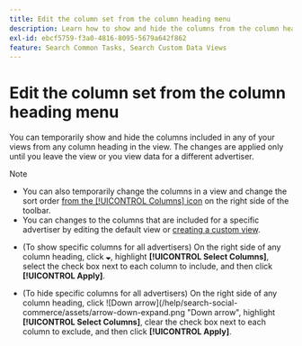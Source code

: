 ```yaml
---
title: Edit the column set from the column heading menu
description: Learn how to show and hide the columns from the column heading.
exl-id: ebcf5759-f3a0-4816-8095-5679a642f862
feature: Search Common Tasks, Search Custom Data Views
---
```

# Edit the column set from the column heading menu

You can temporarily show and hide the columns included in any of your views from any column heading in the view. The changes are applied only until you leave the view or you view data for a different advertiser.

>[!NOTE]
>
>* You can also temporarily change the columns in a view and change the sort order [from the [!UICONTROL Columns] icon](/help/search-social-commerce/common-tasks/data-views/ad-hoc-settings/column-set-edit-sort-icon.md) on the right side of the toolbar.
>* You can changes to the columns that are included for a specific advertiser by editing the default view or [creating a custom view](/help/search-social-commerce/common-tasks/data-views/custom-default-views-manage.md#create-custom-view).

* (To show specific columns for all advertisers) On the right side of any column heading, click ![Down arrow](/help/search-social-commerce/assets/arrow-down-expand.png "Down arrow"), highlight **[!UICONTROL Select Columns]**, select the check box next to each column to include, and then click **[!UICONTROL Apply]**.

* (To hide specific columns for all advertisers) On the right side of any column heading, click ![Down arrow](/help/search-social-commerce/assets/arrow-down-expand.png "Down arrow", highlight **[!UICONTROL Select Columns]**, clear the check box next to each column to exclude, and then click **[!UICONTROL Apply]**.

